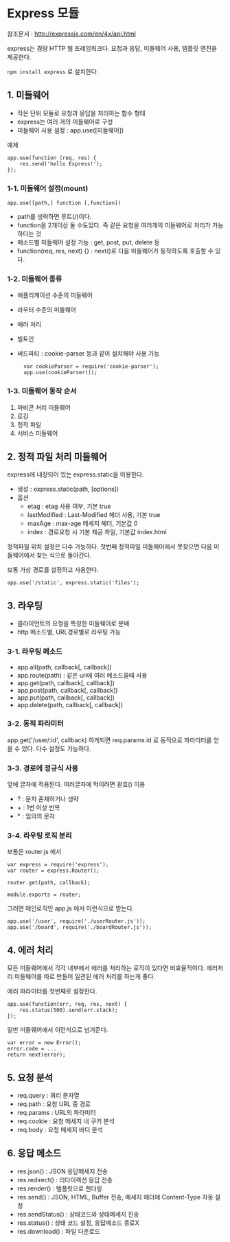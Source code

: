 # Express 모듈
참조문서 : http://expressjs.com/en/4x/api.html

express는 경량 HTTP 웹 프레임워크다. 요청과 응답, 미들웨어 사용, 템플릿 엔진을 제공한다.

`npm install express` 로 설치한다.

## 1. 미들웨어
* 작은 단위 모듈로 요청과 응답을 처리하는 함수 형태
* express는 여러 개의 미들웨어로 구성
* 미들웨어 사용 설정 : app.use([미들웨어])

예제

	app.use(function (req, res) {
		res.send('hello Express!');
	});

### 1-1. 미들웨어 설정(mount)
`app.use([path,] function [,function])`

* path를 생략하면 루트(/)이다.
* function을 2개이상 둘 수도있다. 즉 같은 요청을 여러개의 미들웨어로 처리가 가능하다는 것
* 메소드별 미들웨어 설정 가능 : get, post, put, delete 등
* function(req, res, next) {} : next()로 다음 미들웨어가 동작하도록 호출할 수 있다.

### 1-2. 미들웨어 종류
* 애플리케이션 수준의 미들웨어
* 라우터 수준의 미들웨어
* 에러 처리
* 빌트인
* 써드파티 : cookie-parser 등과 같이 설치해야 사용 가능

		var cookieParser = require('cookie-parser');
		app.use(cookieParser());

### 1-3. 미들웨어 동작 순서
1. 파비콘 처리 미들웨어
2. 로깅
3. 정적 파일
4. 서비스 미들웨어

## 2. 정적 파일 처리 미들웨어
express에 내장되어 있는 express.static을 이용한다.

* 생성 : express.static(path, [options])
* 옵션
	* etag : etag 사용 여부, 기본 true
	* lastModified : Last-Modified 헤더 사용, 기본 true
	* maxAge : max-age 메세지 헤더, 기본값 0
	* index : 경로요청 시 기본 제공 파일, 기본값 index.html

정적파일 위치 설정은 다수 가능하다. 첫번째 정적파일 미들웨어에서 못찾으면 다음 미들웨어에서 찾는 식으로 돌아간다.

보통 가상 경로를 설정하고 사용한다.

`app.use('/static', express.static('files');`

## 3. 라우팅
* 클라이언트의 요청을 특정한 미들웨어로 분배
* http 메소드별, URL경로별로 라우팅 가능

### 3-1. 라우팅 메소드
*  app.all(path, callback[, callback])
*  app.route(path) : 같은 url에 여러 메소드쓸때 사용
*  app.get(path, callback[, callback])
*  app.post(path, callback[, callback])
*  app.put(path, callback[, callback])
*  app.delete(path, callback[, callback])

### 3-2. 동적 파라미터
app.get('/user/:id', callback) 하게되면 req.params.id 로 동적으로 파라미터를 얻을 수 있다. 다수 설정도 가능하다.

### 3-3. 경로에 정규식 사용
앞에 글자에 적용된다. 여러글자에 먹이려면 괄호() 이용

* ? : 문자 존재하거나 생략
* \+ : 1번 이상 반복
* \* : 임의의 문자

### 3-4. 라우팅 로직 분리
보통은 router.js 에서

	var express = require('express');
	var router = express.Router();
	
	router.get(path, callback);
	
	module.exports = router;

그러면 메인로직인 app.js 에서 이런식으로 받는다. 

	app.use('/user', require('./userRouter.js'));
	app.use('/board', require('./boardRouter.js'));

## 4. 에러 처리
모든 미들웨어에서 각각 내부에서 에러를 처리하는 로직이 있다면 비효율적이다. 에러처리 미들웨어를 따로 만들어 일관된 에러 처리를 하는게 좋다.

에러 파라미터를 첫번째로 설정한다.

	app.use(function(err, req, res, next) {
		res.status(500).send(err.stack);
	});

일반 미들웨어에서 이런식으로 넘겨준다.
	
	var error = new Error();
	error.code = ...
	return next(error);

## 5. 요청 분석
* req.query : 쿼리 문자열
* req.path : 요청 URL 중 경로
* req.params : URL의 파라미터
* req.cookie : 요청 메세지 내 쿠키 분석
* req.body : 요청 메세지 바디 분석

## 6. 응답 메소드
* res.json() : JSON 응답메세지 전송
* res.redirect() : 리다이렉션 응답 전송
* res.render() : 템플릿으로 렌더링
* res.send() : JSON, HTML, Buffer 전송, 메세지 헤더에 Content-Type 자동 설정
* res.sendStatus() : 상태코드와 상태메세지 진송
* res.status() : 상태 코드 설정, 응답메소드 종료X
* res.download() : 파일 다운로드

